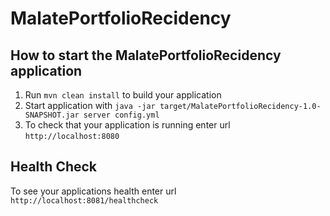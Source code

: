 # MalatePortfolioRecidency

How to start the MalatePortfolioRecidency application
---

1. Run `mvn clean install` to build your application
1. Start application with `java -jar target/MalatePortfolioRecidency-1.0-SNAPSHOT.jar server config.yml`
1. To check that your application is running enter url `http://localhost:8080`

Health Check
---

To see your applications health enter url `http://localhost:8081/healthcheck`
